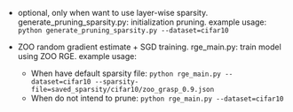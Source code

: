 - optional, only when want to use layer-wise sparsity. generate_pruning_sparsity.py: initialization pruning. example usage: `python generate_pruning_sparsity.py --dataset=cifar10`

- ZOO random gradient estimate + SGD training. rge_main.py: train model using ZOO RGE. example usage:
  - When have default sparsity file: `python rge_main.py --dataset=cifar10 --sparsity-file=saved_sparsity/cifar10/zoo_grasp_0.9.json`
  - When do not intend to prune: `python rge_main.py --dataset=cifar10`
